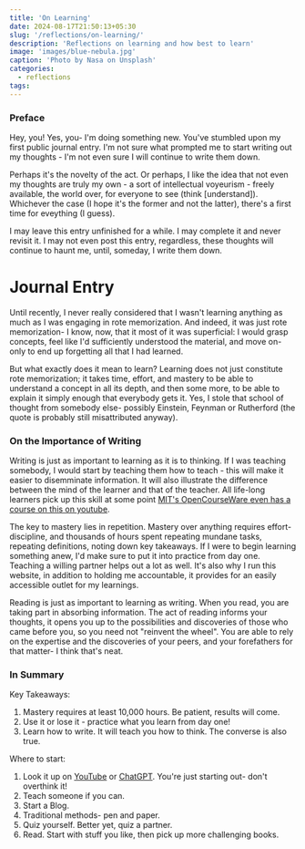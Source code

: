 ```yaml
---
title: 'On Learning'
date: 2024-08-17T21:50:13+05:30
slug: '/reflections/on-learning/'
description: 'Reflections on learning and how best to learn'
image: 'images/blue-nebula.jpg'
caption: 'Photo by Nasa on Unsplash'
categories:
  - reflections
tags:
---
```


### Preface

Hey, you! Yes, you- I'm doing something new. You've stumbled upon my first public journal entry. I'm not sure what prompted me to start writing out my thoughts - I'm not even sure I will continue to write them down. 

Perhaps it's the novelty of the act. Or perhaps, I like the idea that not even my thoughts are truly my own - a sort of intellectual voyeurism - freely available, the world over, for everyone to see (think [understand]). Whichever the case (I hope it's the former and not the latter), there's a first time for eveything (I guess).

I may leave this entry unfinished for a while. I may complete it and never revisit it. I may not even post this entry, regardless, these thoughts will continue to haunt me, until, someday, I write them down.

# Journal Entry

Until recently, I never really considered that I wasn't learning anything as much as I was engaging in rote memorization. And indeed, it was just rote memorization- I know, now, that it most of it was superficial: I would grasp concepts, feel like I'd sufficiently understood the material, and move on- only to end up forgetting all that I had learned.

But what exactly does it mean to learn? Learning does not just constitute rote memorization; it takes time, effort, and mastery to be able to understand a concept in all its depth, and then some more, to be able to explain it simply enough that everybody gets it. Yes, I stole that school of thought from somebody else- possibly Einstein, Feynman or Rutherford (the quote is probably still misattributed anyway). 

### On the Importance of Writing

Writing is just as important to learning as it is to thinking. If I was teaching somebody, I would start by teaching them how to teach - this will make it easier to disemminate information. It will also illustrate the difference between the mind of the learner and that of the teacher. All life-long learners pick up this skill at some point [MIT's OpenCourseWare even has a course on this on youtube](https://www.youtube.com/watch?v=Unzc731iCUY).

The key to mastery lies in repetition. Mastery over anything requires effort- discipline, and thousands of hours spent repeating mundane tasks, repeating definitions, noting down key takeaways. If I were to begin learning something anew, I'd make sure to put it into practice from day one. Teaching a willing partner helps out a lot as well. It's also why I run this website, in addition to holding me accountable, it provides for an easily accessible outlet for my learnings.

Reading is just as important to learning as writing. When you read, you are taking part in absorbing information. The act of reading informs your thoughts, it opens you up to the possibilities and discoveries of those who came before you, so you need not "reinvent the wheel". You are able to rely on the expertise and the discoveries of your peers, and your forefathers for that matter- I think that's neat.

### In Summary

Key Takeaways:
1. Mastery requires at least 10,000 hours. Be patient, results will come.
2. Use it or lose it - practice what you learn from day one!
3. Learn how to write. It will teach you how to think. The converse is also true.

Where to start:
1. Look it up on [YouTube](https://youtube.com) or [ChatGPT](https://chatgpt.com). You're just starting out- don't overthink it!
2. Teach someone if you can.
3. Start a Blog.
4. Traditional methods- pen and paper.
5. Quiz yourself. Better yet, quiz a partner.
6. Read. Start with stuff you like, then pick up more challenging books.

